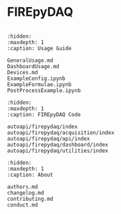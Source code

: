 # FIREpyDAQ
```{include} main.md
```

```{toctree}
:hidden:
:maxdepth: 1
:caption: Usage Guide

GeneralUsage.md
DashboardUsage.md
Devices.md
ExampleConfig.ipynb
ExampleFormulae.ipynb
PostProcessExample.ipynb

```

```{toctree}
:hidden:
:maxdepth: 1
:caption: FIREpyDAQ Code

autoapi/firepydaq/index
autoapi/firepydaq/acquisition/index
autoapi/firepydaq/api/index
autoapi/firepydaq/dashboard/index
autoapi/firepydaq/utilities/index
```

```{toctree}
:hidden:
:maxdepth: 1
:caption: About

authors.md
changelog.md
contributing.md
conduct.md
```